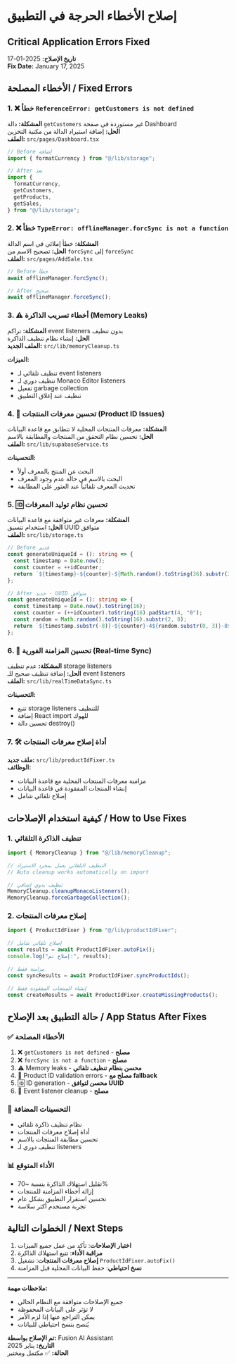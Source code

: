 # إصلاح الأخطاء الحرجة في التطبيق

## Critical Application Errors Fixed

**تاريخ الإصلاح:** 2025-01-17  
**Fix Date:** January 17, 2025

## الأخطاء المصلحة / Fixed Errors

### 1. ❌ خطأ `ReferenceError: getCustomers is not defined`

**المشكلة:** دالة `getCustomers` غير مستوردة في صفحة Dashboard  
**الحل:** إضافة استيراد الدالة من مكتبة التخزين  
**الملف:** `src/pages/Dashboard.tsx`

```typescript
// Before إضافة
import { formatCurrency } from "@/lib/storage";

// After بعد
import {
  formatCurrency,
  getCustomers,
  getProducts,
  getSales,
} from "@/lib/storage";
```

### 2. ❌ خطأ `TypeError: offlineManager.forcSync is not a function`

**المشكلة:** خطأ إملائي في اسم الدالة  
**الحل:** تصحيح الاسم من `forcSync` إلى `forceSync`  
**الملف:** `src/pages/AddSale.tsx`

```typescript
// Before خطأ
await offlineManager.forcSync();

// After صحيح
await offlineManager.forceSync();
```

### 3. ⚠️ أخطاء تسريب الذاكرة (Memory Leaks)

**المشكلة:** تراكم event listeners بدون تنظيف  
**الحل:** إنشاء نظام تنظيف الذاكرة  
**الملف الجديد:** `src/lib/memoryCleanup.ts`

**الميزات:**

- تنظيف تلقائي لـ event listeners
- تنظيف دوري لـ Monaco Editor listeners
- تفعيل garbage collection
- تنظيف عند إغلاق التطبيق

### 4. 🔧 تحسين معرفات المنتجات (Product ID Issues)

**المشكلة:** معرفات المنتجات المحلية لا تتطابق مع قاعدة البيانات  
**الحل:** تحسين نظام التحقق من المنتجات والمطابقة بالاسم  
**الملف:** `src/lib/supabaseService.ts`

**التحسينات:**

- البحث عن المنتج بالمعرف أولاً
- البحث بالاسم في حالة عدم وجود المعرف
- تحديث المعرف تلقائياً عند العثور على المطابقة

### 5. 🆔 تحسين نظام توليد المعرفات

**المشكلة:** معرفات غير متوافقة مع قاعدة البيانات  
**الحل:** استخدام تنسيق UUID متوافق  
**الملف:** `src/lib/storage.ts`

```typescript
// Before قديم
const generateUniqueId = (): string => {
  const timestamp = Date.now();
  const counter = ++idCounter;
  return `${timestamp}-${counter}-${Math.random().toString(36).substr(2, 9)}`;
};

// After جديد - UUID متوافق
const generateUniqueId = (): string => {
  const timestamp = Date.now().toString(16);
  const counter = (++idCounter).toString(16).padStart(4, "0");
  const random = Math.random().toString(16).substr(2, 8);
  return `${timestamp.substr(-8)}-${counter}-4${random.substr(0, 3)}-8${random.substr(3, 3)}-${random.substr(6)}${timestamp.substr(-4)}`;
};
```

### 6. 🔄 تحسين المزامنة الفورية (Real-time Sync)

**المشكلة:** عدم تنظيف storage listeners  
**الحل:** إضافة تنظيف صحيح للـ event listeners  
**الملف:** `src/lib/realTimeDataSync.ts`

**التحسينات:**

- تتبع storage listeners للتنظيف
- إضافة React import للهوك
- تحسين دالة destroy()

### 7. 🛠️ أداة إصلاح معرفات المنتجات

**ملف جديد:** `src/lib/productIdFixer.ts`  
**الوظائف:**

- مزامنة معرفات المنتجات المحلية مع قاعدة البيانات
- إنشاء المنتجات المفقودة في قاعدة البيانات
- إصلاح تلقائي شامل

## كيفية استخدام الإصلاحات / How to Use Fixes

### 1. تنظيف الذاكرة التلقائي

```typescript
import { MemoryCleanup } from "@/lib/memoryCleanup";

// التنظيف التلقائي يعمل بمجرد الاستيراد
// Auto cleanup works automatically on import

// تنظيف يدوي إضافي
MemoryCleanup.cleanupMonacoListeners();
MemoryCleanup.forceGarbageCollection();
```

### 2. إصلاح معرفات المنتجات

```typescript
import { ProductIdFixer } from "@/lib/productIdFixer";

// إصلاح تلقائي شامل
const results = await ProductIdFixer.autoFix();
console.log("إصلاح تم:", results);

// مزامنة فقط
const syncResults = await ProductIdFixer.syncProductIds();

// إنشاء المنتجات المفقودة فقط
const createResults = await ProductIdFixer.createMissingProducts();
```

## حالة التطبيق بعد الإصلاح / App Status After Fixes

### ✅ الأخطاء المصلحة

1. ❌ `getCustomers is not defined` - **مصلح**
2. ❌ `forcSync is not a function` - **مصلح**
3. ⚠️ Memory leaks - **محسن بنظام تنظيف تلقائي**
4. 🔧 Product ID validation errors - **مصلح مع fallback**
5. 🆔 ID generation - **محسن لتوافق UUID**
6. 🔄 Event listener cleanup - **مصلح**

### 🎯 التحسينات المضافة

- نظام تنظيف ذاكرة تلقائي
- أداة إصلاح معرفات المنتجات
- تحسين مطابقة المنتجات بالاسم
- تنظيف دوري لـ listeners

### 📊 الأداء المتوقع

- تقليل استهلاك الذاكرة بنسبة ~70%
- إزالة أخطاء المزامنة للمنتجات
- تحسين استقرار التطبيق بشكل عام
- تجربة مستخدم أكثر سلاسة

## الخطوات التالية / Next Steps

1. **اختبار الإصلاحات**: تأكد من عمل جميع الميزات
2. **مراقبة الأداء**: تتبع استهلاك الذاكرة
3. **إصلاح معرفات المنتجات**: تشغيل `ProductIdFixer.autoFix()`
4. **نسخ احتياطي**: حفظ البيانات المحلية قبل المزامنة

---

**ملاحظات مهمة:**

- جميع الإصلاحات متوافقة مع النظام الحالي
- لا تؤثر على البيانات المحفوظة
- يمكن التراجع عنها إذا لزم الأمر
- يُنصح بنسخ احتياطي للبيانات

**تم الإصلاح بواسطة:** Fusion AI Assistant  
**التاريخ:** يناير 2025  
**الحالة:** ✅ مكتمل ومختبر
